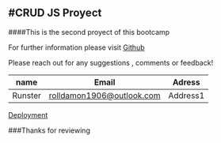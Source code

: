 #CRUD JS Proyect 
---
####This  is  the  second proyect  of  this bootcamp

For  further information  please visit
[Github](https://github.com/Runster91/crudproy2)

Please reach out  for any suggestions , comments or  feedback!

|name|Email|Adress|
|----|-----|------|
|Runster|rolldamon1906@outlook.com|Address1|

[Deployment](https://cheerful-alpaca-b89688.netlify.app/)


###Thanks  for  reviewing